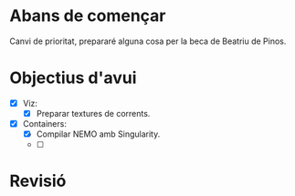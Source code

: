 
# Abans de començar
Canvi de prioritat, prepararé alguna cosa per la beca de Beatriu de Pinos.
# Objectius d'avui
- [x] Viz:
	- [x] Preparar textures de corrents.
- [x] Containers:
	- [x] Compilar NEMO amb Singularity.
	- [ ] 
# Revisió































































































































































































































































































































































































































































































































































































































































































































































































































































































































































































































































































































































































































































































































































































































































































































































































































































































































































































































































































































































































































































































































































































































































































































































































































































































































































































































































































































































































































































































































































































































































































































































































































































































































































































































































































































































































































































































































































































































































































































































































































































































































































































































































































































































































































































































































































































































































































































































































































































































































































































































































